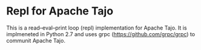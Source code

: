 # Repl for Apache Tajo

This is a read–eval–print loop (repl) implementation for Apache Tajo. 
It is implmeneted in Python 2.7 and uses grpc (https://github.com/grpc/grpc) to communit Apache Tajo.
